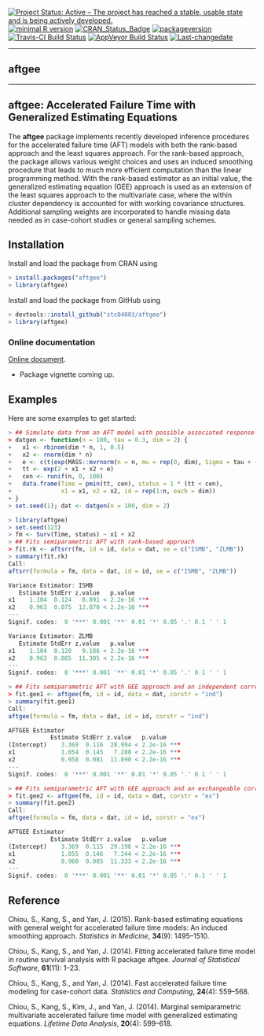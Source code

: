 
[![Project Status: Active – The project has reached a stable, usable
state and is being actively
developed.](http://www.repostatus.org/badges/latest/active.svg)](http://www.repostatus.org/#active)
[![minimal R
version](https://img.shields.io/badge/R%3E%3D-3.4.0-6666ff.svg)](https://cran.r-project.org/)
[![CRAN\_Status\_Badge](http://www.r-pkg.org/badges/version/aftgee)](https://cran.r-project.org/package=aftgee)
[![packageversion](https://img.shields.io/badge/Package%20version-1.1.6-orange.svg?style=flat-square)](commits/master)
[![Travis-CI Build
Status](https://travis-ci.org/stc04003/aftgee.svg?branch=master)](https://travis-ci.org/stc04003/aftgee)
[![AppVeyor Build
Status](https://ci.appveyor.com/api/projects/status/github/stc04003/aftgee?branch=master&svg=true)](https://ci.appveyor.com/project/stc04003/aftgee)
[![Last-changedate](https://img.shields.io/badge/last%20change-2021--07--11-yellowgreen.svg)](/commits/master)

-----

## **aftgee**

-----

## aftgee: Accelerated Failure Time with Generalized Estimating Equations

The **aftgee** package implements recently developed inference
procedures for the accelerated failure time (AFT) models with both the
rank-based approach and the least squares approach. For the rank-based
approach, the package allows various weight choices and uses an induced
smoothing procedure that leads to much more efficient computation than
the linear programming method. With the rank-based estimator as an
initial value, the generalized estimating equation (GEE) approach is
used as an extension of the least squares approach to the multivariate
case, where the within cluster dependency is accounted for with working
covariance structures. Additional sampling weights are incorporated to
handle missing data needed as in case-cohort studies or general sampling
schemes.

## Installation

Install and load the package from CRAN using

``` r
> install.packages("aftgee")
> library(aftgee)
```

Install and load the package from GitHub using

``` r
> devtools::install_github("stc04003/aftgee")
> library(aftgee)
```

### Online documentation

[Online document](https://www.sychiou.com/aftgee/index.html).

  - Package vignette coming up.

## Examples

Here are some examples to get started:

``` r
> ## Simulate data from an AFT model with possible associated response
> datgen <- function(n = 100, tau = 0.3, dim = 2) {
+   x1 <- rbinom(dim * n, 1, 0.5)
+   x2 <- rnorm(dim * n)
+   e <- c(t(exp(MASS::mvrnorm(n = n, mu = rep(0, dim), Sigma = tau + (1 - tau) * diag(dim)))))
+   tt <- exp(2 + x1 + x2 + e)
+   cen <- runif(n, 0, 100)
+   data.frame(Time = pmin(tt, cen), status = 1 * (tt < cen),
+              x1 = x1, x2 = x2, id = rep(1:n, each = dim))
+ }
> set.seed(1); dat <- datgen(n = 100, dim = 2)
```

``` r
> library(aftgee)
> set.seed(123)
> fm <- Surv(Time, status) ~ x1 + x2
> ## Fits semiparametric AFT with rank-based approach
> fit.rk <- aftsrr(fm, id = id, data = dat, se = c("ISMB", "ZLMB"))
> summary(fit.rk)
Call:
aftsrr(formula = fm, data = dat, id = id, se = c("ISMB", "ZLMB"))

Variance Estimator: ISMB
   Estimate StdErr z.value   p.value    
x1    1.104  0.124   8.891 < 2.2e-16 ***
x2    0.963  0.075  12.870 < 2.2e-16 ***
---
Signif. codes:  0 '***' 0.001 '**' 0.01 '*' 0.05 '.' 0.1 ' ' 1

Variance Estimator: ZLMB
   Estimate StdErr z.value   p.value    
x1    1.104  0.120   9.186 < 2.2e-16 ***
x2    0.963  0.085  11.305 < 2.2e-16 ***
---
Signif. codes:  0 '***' 0.001 '**' 0.01 '*' 0.05 '.' 0.1 ' ' 1
```

``` r
> ## Fits semiparametric AFT with GEE approach and an independent correlation structure
> fit.gee1 <- aftgee(fm, id = id, data = dat, corstr = "ind")
> summary(fit.gee1)
Call:
aftgee(formula = fm, data = dat, id = id, corstr = "ind")

AFTGEE Estimator
            Estimate StdErr z.value   p.value    
(Intercept)    3.369  0.116  28.994 < 2.2e-16 ***
x1             1.054  0.145   7.288 < 2.2e-16 ***
x2             0.958  0.081  11.890 < 2.2e-16 ***
---
Signif. codes:  0 '***' 0.001 '**' 0.01 '*' 0.05 '.' 0.1 ' ' 1
```

``` r
> ## Fits semiparametric AFT with GEE approach and an exchangeable correlation structure
> fit.gee2 <- aftgee(fm, id = id, data = dat, corstr = "ex")
> summary(fit.gee2)
Call:
aftgee(formula = fm, data = dat, id = id, corstr = "ex")

AFTGEE Estimator
            Estimate StdErr z.value   p.value    
(Intercept)    3.369  0.115  29.196 < 2.2e-16 ***
x1             1.055  0.146   7.244 < 2.2e-16 ***
x2             0.960  0.085  11.333 < 2.2e-16 ***
---
Signif. codes:  0 '***' 0.001 '**' 0.01 '*' 0.05 '.' 0.1 ' ' 1
```

## Reference

Chiou, S., Kang, S., and Yan, J. (2015). Rank-based estimating equations
with general weight for accelerated failure time models: An induced
smoothing approach. *Statistics in Medicine*, **34**(9): 1495–1510.

Chiou, S., Kang, S., and Yan, J. (2014). Fitting accelerated failure
time model in routine survival analysis with R package aftgee. *Journal
of Statistical Software*, **61**(11): 1–23.

Chiou, S., Kang, S., and Yan, J. (2014). Fast accelerated failure time
modeling for case-cohort data. *Statistics and Computing*, **24**(4):
559–568.

Chiou, S., Kang, S., Kim, J., and Yan, J. (2014). Marginal
semiparametric multivariate accelerated failure time model with
generalized estimating equations. *Lifetime Data Analysis*, **20**(4):
599–618.

